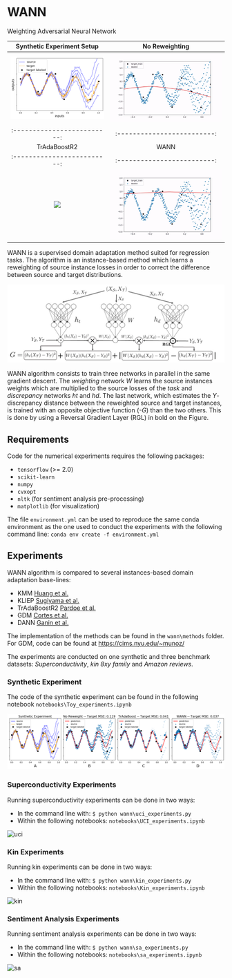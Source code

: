 # WANN

Weighting Adversarial Neural Network

Synthetic Experiment Setup |  No Reweighting            
:-------------------------:|:-------------------------:
![](images/toy_setup.png)  |  ![](images/noreweight.gif)
:-------------------------:|:-------------------------:
TrAdaBoostR2               |  WANN         
:-------------------------:|:-------------------------:
| ![](images/tradalong100.gif)  |   ![](images/wann.gif)

WANN is a supervised domain adaptation method suited for regression tasks. The algorithm is an instance-based method which learns a reweighting of source instance losses in order to correct the difference between source and target distributions.


![model](images/paint_wann_algo_v2.jpg)

WANN algorithm consists to train three networks in parallel in the same gradient descent. The *weighting* network *W* learns the source instances weights which are multiplied to the source losses of the *task* and *discrepancy* networks *ht* and *hd*. The last network, which estimates the *Y*-discrepancy distance between the reweighted source and target instances, is trained with an opposite objective function (*-G*) than the two others. This is done by using a Reversal Gradient Layer (RGL) in bold on the Figure.

## Requirements

Code for the numerical experiments requires the following packages:
- `tensorflow` (>= 2.0)
- `scikit-learn`
- `numpy`
- `cvxopt`
- `nltk` (for sentiment analysis pre-processing)
- `matplotlib` (for visualization)

The file `environment.yml` can be used to reproduce the same conda environment as the one used to conduct the experiments with the following command line:
`conda env create -f environment.yml`

## Experiments

WANN algorithm is compared to several instances-based domain adaptation base-lines:
  - KMM [Huang et al.](http://papers.nips.cc/paper/3075-correcting-sample-selection-bias-by-unlabeled-data.pdf)
  - KLIEP [Sugiyama et al.](https://papers.nips.cc/paper/3248-direct-importance-estimation-with-model-selection-and-its-application-to-covariate-shift-adaptation.pdf)
  - TrAdaBoostR2 [Pardoe et al.](http://www.cs.utexas.edu/~pstone/Papers/bib2html/b2hd-ICML10-pardoe.html)
  - GDM [Cortes et al.](http://jmlr.org/papers/volume20/15-192/15-192.pdf)
  - DANN [Ganin et al.](https://arxiv.org/pdf/1505.07818.pdf)

The implementation of the methods can be found in the `wann\methods` folder. For GDM, code can be found at https://cims.nyu.edu/~munoz/ 

The experiments are conducted on one synthetic and three benchmark datasets: *Superconductivity*, *kin 8xy family* and *Amazon reviews*.

### Synthetic Experiment

The code of the synthetic experiment can be found in the following notebook `notebooks\Toy_experiments.ipynb`

![comp](images/toy.png)

### Superconductivity Experiments

Running superconductivity experiments can be done in two ways:
- In the command line with: `$ python wann\uci_experiments.py`
- Within the following notebooks: `notebooks\UCI_experiments.ipynb`

![uci](images/superconduct_experiments.PNG)

### Kin Experiments

Running kin experiments can be done in two ways:
- In the command line with: `$ python wann\kin_experiments.py`
- Within the following notebooks: `notebooks\Kin_experiments.ipynb`

![kin](images/kin_experiments.PNG)

### Sentiment Analysis Experiments

Running sentiment analysis experiments can be done in two ways:
- In the command line with: `$ python wann\sa_experiments.py`
- Within the following notebooks: `notebooks\sa_experiments.ipynb`

![sa](images/sa_experiments.PNG)

